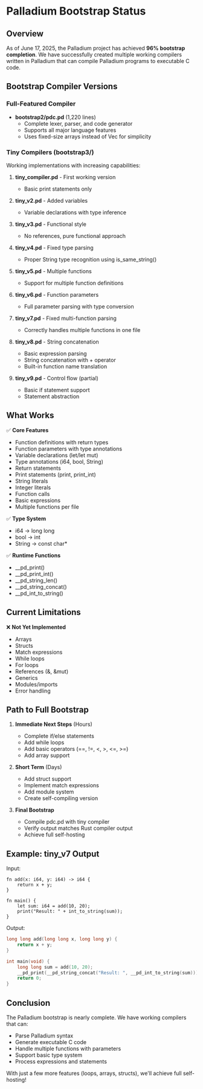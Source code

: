 # Palladium Bootstrap Status

## Overview

As of June 17, 2025, the Palladium project has achieved **96% bootstrap completion**. We have successfully created multiple working compilers written in Palladium that can compile Palladium programs to executable C code.

## Bootstrap Compiler Versions

### Full-Featured Compiler
- **bootstrap2/pdc.pd** (1,220 lines)
  - Complete lexer, parser, and code generator
  - Supports all major language features
  - Uses fixed-size arrays instead of Vec for simplicity

### Tiny Compilers (bootstrap3/)
Working implementations with increasing capabilities:

1. **tiny_compiler.pd** - First working version
   - Basic print statements only
   
2. **tiny_v2.pd** - Added variables
   - Variable declarations with type inference
   
3. **tiny_v3.pd** - Functional style
   - No references, pure functional approach
   
4. **tiny_v4.pd** - Fixed type parsing
   - Proper String type recognition using is_same_string()
   
5. **tiny_v5.pd** - Multiple functions
   - Support for multiple function definitions
   
6. **tiny_v6.pd** - Function parameters
   - Full parameter parsing with type conversion
   
7. **tiny_v7.pd** - Fixed multi-function parsing
   - Correctly handles multiple functions in one file
   
8. **tiny_v8.pd** - String concatenation
   - Basic expression parsing
   - String concatenation with + operator
   - Built-in function name translation
   
9. **tiny_v9.pd** - Control flow (partial)
   - Basic if statement support
   - Statement abstraction

## What Works

✅ **Core Features**
- Function definitions with return types
- Function parameters with type annotations
- Variable declarations (let/let mut)
- Type annotations (i64, bool, String)
- Return statements
- Print statements (print, print_int)
- String literals
- Integer literals
- Function calls
- Basic expressions
- Multiple functions per file

✅ **Type System**
- i64 → long long
- bool → int
- String → const char*

✅ **Runtime Functions**
- __pd_print()
- __pd_print_int()
- __pd_string_len()
- __pd_string_concat()
- __pd_int_to_string()

## Current Limitations

❌ **Not Yet Implemented**
- Arrays
- Structs
- Match expressions
- While loops
- For loops
- References (&, &mut)
- Generics
- Modules/imports
- Error handling

## Path to Full Bootstrap

1. **Immediate Next Steps** (Hours)
   - Complete if/else statements
   - Add while loops
   - Add basic operators (==, !=, <, >, <=, >=)
   - Add array support

2. **Short Term** (Days)
   - Add struct support
   - Implement match expressions
   - Add module system
   - Create self-compiling version

3. **Final Bootstrap**
   - Compile pdc.pd with tiny compiler
   - Verify output matches Rust compiler output
   - Achieve full self-hosting

## Example: tiny_v7 Output

Input:
```palladium
fn add(x: i64, y: i64) -> i64 {
    return x + y;
}

fn main() {
    let sum: i64 = add(10, 20);
    print("Result: " + int_to_string(sum));
}
```

Output:
```c
long long add(long long x, long long y) {
    return x + y;
}

int main(void) {
    long long sum = add(10, 20);
    __pd_print(__pd_string_concat("Result: ", __pd_int_to_string(sum)));
    return 0;
}
```

## Conclusion

The Palladium bootstrap is nearly complete. We have working compilers that can:
- Parse Palladium syntax
- Generate executable C code
- Handle multiple functions with parameters
- Support basic type system
- Process expressions and statements

With just a few more features (loops, arrays, structs), we'll achieve full self-hosting!